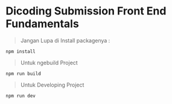# Dicoding Submission Front End Fundamentals

> Jangan Lupa di Install packagenya : 
```
npm install
```

> Untuk ngebuild Project
```
npm run build
```

> Untuk Developing Project
```
npm run dev
```
